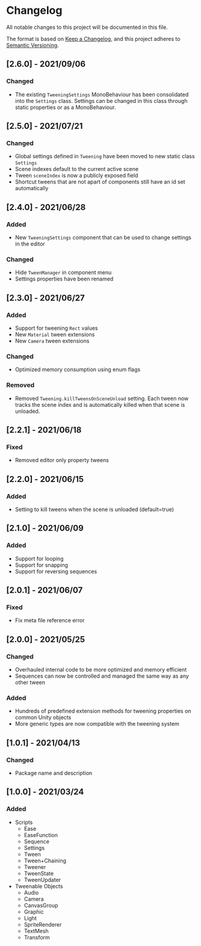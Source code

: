 # Changelog

All notable changes to this project will be documented in this file.

The format is based on [Keep a Changelog](https://keepachangelog.com/en/1.0.0/),
and this project adheres to [Semantic Versioning](https://semver.org/spec/v2.0.0.html).

## [2.6.0] - 2021/09/06

### Changed

- The existing `TweeningSettings` MonoBehaviour has been consolidated into the `Settings` class. Settings can be changed in this class through static properties or as a MonoBehaviour.

## [2.5.0] - 2021/07/21

### Changed

- Global settings defined in `Tweening` have been moved to new static class `Settings`
- Scene indexes default to the current active scene
- Tween `sceneIndex` is now a publicly exposed field
- Shortcut tweens that are not apart of components still have an id set automatically

## [2.4.0] - 2021/06/28

### Added

- New `TweeningSettings` component that can be used to change settings in the editor

### Changed

- Hide `TweenManager` in component menu
- Settings properties have been renamed

## [2.3.0] - 2021/06/27

### Added

- Support for tweening `Rect` values
- New `Material` tween extensions
- New `Camera` tween extensions

### Changed

- Optimized memory consumption using enum flags

### Removed

- Removed `Tweening.killTweensOnSceneUnload` setting. Each tween now tracks the scene index and is automatically killed when that scene is unloaded.

## [2.2.1] - 2021/06/18

### Fixed

- Removed editor only property tweens

## [2.2.0] - 2021/06/15

### Added

- Setting to kill tweens when the scene is unloaded (default=true)

## [2.1.0] - 2021/06/09

### Added

- Support for looping
- Support for snapping
- Support for reversing sequences

## [2.0.1] - 2021/06/07

### Fixed

- Fix meta file reference error

## [2.0.0] - 2021/05/25

### Changed

- Overhauled internal code to be more optimized and memory efficient
- Sequences can now be controlled and managed the same way as any other tween

### Added

- Hundreds of predefined extension methods for tweening properties on common Unity objects
- More generic types are now compatible with the tweening system

## [1.0.1] - 2021/04/13

### Changed

- Package name and description

## [1.0.0] - 2021/03/24

### Added

- Scripts
  - Ease
  - EaseFunction
  - Sequence
  - Settings
  - Tween
  - Tween+Chaining
  - Tweener
  - TweenState
  - TweenUpdater
- Tweenable Objects
  - Audio
  - Camera
  - CanvasGroup
  - Graphic
  - Light
  - SpriteRenderer
  - TextMesh
  - Transform
